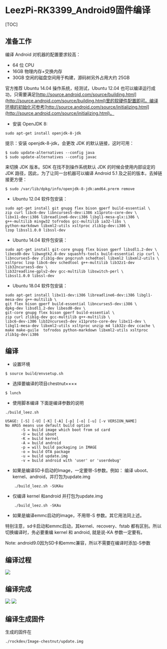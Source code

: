 #  LeezPi-RK3399_Android9固件编译
[TOC]

## 准备工作
编译 Android 对机器的配置要求较高：

*   64 位 CPU
*   16GB 物理内存+交换内存
*   30GB 空闲的磁盘空间用于构建，源码树另外占用大约 25GB

官方推荐 Ubuntu 14.04 操作系统，经测试，Ubuntu 12.04 也可以编译运行成功，只需要满足[http://source.android.com/source/building.html](http://source.android.com/source/building.html)里的软硬件配置即可。编译环境的初始化可参考[http://source.android.com/source/initializing.html](http://source.android.com/source/initializing.html)。

*   安装 OpenJDK 8:

`sudo apt-get install openjdk-8-jdk`


提示：安装 openjdk-8-jdk，会更改 JDK 的默认链接，这时可用：

```
$ sudo update-alternatives --config java
$ sudo update-alternatives --config javac
```

来切换 JDK 版本。SDK 在找不到操作系统默认 JDK 的时候会使用内部设定的 JDK 路径，因此，为了让同一台机器可以编译 Android 5.1 及之前的版本，去掉链接更方便：


`$ sudo /var/lib/dpkg/info/openjdk-8-jdk:amd64.prerm remove`   


* Ubuntu 12.04 软件包安装：
```
sudo apt-get install git gnupg flex bison gperf build-essential \
zip curl libc6-dev libncurses5-dev:i386 x11proto-core-dev \
libx11-dev:i386 libreadline6-dev:i386 libgl1-mesa-glx:i386 \
g++-multilib mingw32 tofrodos gcc-multilib ia32-libs \
python-markdown libxml2-utils xsltproc zlib1g-dev:i386 \
lzop libssl1.0.0 libssl-dev
```


* Ubuntu 14.04 软件包安装：

```
sudo apt-get install git-core gnupg flex bison gperf libsdl1.2-dev \
libesd0-dev libwxgtk2.8-dev squashfs-tools build-essential zip curl \
libncurses5-dev zlib1g-dev pngcrush schedtool libxml2 libxml2-utils \
xsltproc lzop libc6-dev schedtool g++-multilib lib32z1-dev lib32ncurses5-dev \
lib32readline-gplv2-dev gcc-multilib libswitch-perl \
libssl1.0.0 libssl-dev   
```

*   Ubuntu 18.04 软件包安装：

```
sudo apt-get install libx11-dev:i386 libreadline6-dev:i386 libgl1-mesa-dev g++-multilib \
git flex bison gperf build-essential libncurses5-dev:i386 \
dpkg-dev libsdl1.2-dev libesd0-dev \
git-core gnupg flex bison gperf build-essential \
zip curl zlib1g-dev gcc-multilib g++-multilib \
libc6-dev-i386 lib32ncurses5-dev x11proto-core-dev libx11-dev \
libgl1-mesa-dev libxml2-utils xsltproc unzip m4 lib32z-dev ccache \
make make-guile  tofrodos python-markdown libxml2-utils xsltproc zlib1g-dev:i386
```

##  编译

* 设置环境
```
$ source build/envsetup.sh 
```

* 选择要编译的项目chestnut××××
```
$ lunch
```

* 使用脚本编译
	下面是编译参数的说明

```
./build_leez.sh
```

```
USAGE: [-S] [-U] [-K] [-A] [-p] [-o] [-u] [-v VERSION_NAME]  
No ARGS means use default build option                  
       -S = build image which boot from sd card               
       -U = build uboot                                 
       -K = build kernel                                
       -A = build android                               
       -p = will build packaging in IMAGE               
       -o = build OTA package                           
       -u = build update.img                            
       -v = build android with 'user' or 'userdebug'
```

* 如果是编译SD卡启动的Image，一定要带-S参数。例如：
编译 uboot、kernel、android，并打包为update.img
```
	./build_leez.sh -SUKAu
```
	
* 仅编译 kernel 和android 并打包为update.img
```
	./build_leez.sh -SKAu
```
	
* 如果是编译emmc启动的image，不用带-S 参数。其它用法同上述。

特别注意，sd卡启动和emmc启动，其kernel、recovery、fstab 都有区别。所以切换编译时，务必要重编 kernel 和 android, 就是说-KA 参数一定要有。
	
Note: android9.0因为SD卡和emmc兼容，所以不需要在编译时添加-S参数

##  编译过程
![](images/编译安卓9过程.jpg)

##  编译完成
![](images/安卓9编译完成.jpg)
![](images/安卓9编译完成2.jpg)

##  编译生成固件
生成的固件在

```
./rockdev/Image-chestnut/update.img
```




